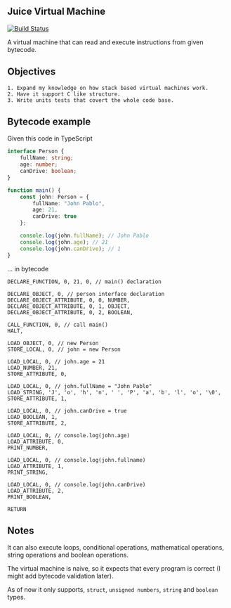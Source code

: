 ## Juice Virtual Machine

[![Build Status](https://travis-ci.org/Jean-Gabriel/JuiceVM.svg?branch=master)](https://travis-ci.org/Jean-Gabriel/JuiceVM)

A virtual machine that can read and execute instructions from given bytecode.

## Objectives

``` 
1. Expand my knowledge on how stack based virtual machines work.
2. Have it support C like structure.
3. Write units tests that covert the whole code base.
```

## Bytecode example

Given this code in TypeScript 
```typescript
interface Person {
    fullName: string;
    age: number;
    canDrive: boolean;
}

function main() {
    const john: Person = {
        fullName: "John Pablo",
        age: 21,
        canDrive: true
    };

    console.log(john.fullName); // John Pablo
    console.log(john.age); // 21
    console.log(john.canDrive); // 1
}
```

... in bytecode

```
DECLARE_FUNCTION, 0, 21, 0, // main() declaration

DECLARE_OBJECT, 0, // person interface declaration
DECLARE_OBJECT_ATTRIBUTE, 0, 0, NUMBER,
DECLARE_OBJECT_ATTRIBUTE, 0, 1, OBJECT,
DECLARE_OBJECT_ATTRIBUTE, 0, 2, BOOLEAN,

CALL_FUNCTION, 0, // call main()
HALT,

LOAD_OBJECT, 0, // new Person
STORE_LOCAL, 0, // john = new Person

LOAD_LOCAL, 0, // john.age = 21
LOAD_NUMBER, 21,
STORE_ATTRIBUTE, 0,

LOAD_LOCAL, 0, // john.fullName = "John Pablo"
LOAD_STRING, 'J', 'o', 'h', 'n', ' ', 'P', 'a', 'b', 'l', 'o', '\0',
STORE_ATTRIBUTE, 1,

LOAD_LOCAL, 0, // john.canDrive = true
LOAD_BOOLEAN, 1,
STORE_ATTRIBUTE, 2,

LOAD_LOCAL, 0, // console.log(john.age)
LOAD_ATTRIBUTE, 0,
PRINT_NUMBER,

LOAD_LOCAL, 0, // console.log(john.fullname)
LOAD_ATTRIBUTE, 1,
PRINT_STRING,

LOAD_LOCAL, 0, // console.log(john.canDrive)
LOAD_ATTRIBUTE, 2,
PRINT_BOOLEAN,

RETURN
```

## Notes
It can also execute loops, conditional operations, mathematical operations, string operations and boolean operations.

The virtual machine is naive, so it expects that every program is correct (I might add bytecode validation later).

As of now it only supports, ``struct``, ``unsigned numbers``, ``string`` and ``boolean`` types.
